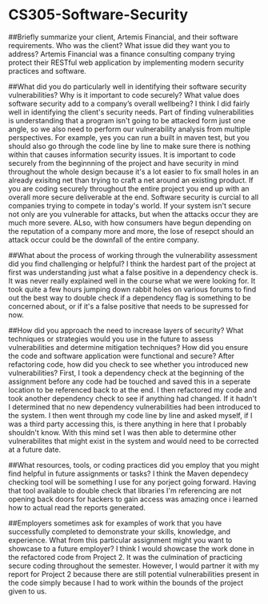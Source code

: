 # CS305-Software-Security

##Briefly summarize your client, Artemis Financial, and their software requirements. Who was the client? What issue did they want you to address?
Artemis Financial was a finance consulting company trying protect their RESTful web application by implementing modern security practices and software.

##What did you do particularly well in identifying their software security vulnerabilities? Why is it important to code securely? What value does software security add to a company’s overall wellbeing?
I think I did fairly well in identifying the client's security needs. Part of finding vulnerabilities is understanding that a program isn't going to be attacked form just one angle, so we also need to perform our vulnerability analysis from multiple perspectives. For example, yes you can run a built in maven test, but you should also go through the code line by line to make sure there is nothing within that causes information security issues. It is important to code securely from the beginnning of the project and have security in mind throughout the whole design because it's a lot easier to fix small holes in an already exisitng net than trying to craft a net around an existing product. If you are coding securely throughout the entire project you end up with an overall more secure deliverable at the end. Software security is curcial to all companies trying to compete in today's world. If your system isn't secure not only are you vulnerable for attacks, but when the attacks occur they are much more severe. ALso, with how consumers have begun depending on the reputation of a company more and more, the lose of resepct should an attack occur could be the downfall of the entire company.

##What about the process of working through the vulnerability assessment did you find challenging or helpful?
I think the hardest part of the project at first was understanding just what a false positive in a dependency check is. It was never really explained well in the course what we were looking for. It took quite a few hours jumping down rabbit holes on various forums to find out the best way to double check if a dependency flag is something to be concerned about, or if it's a false positive that needs to be supressed for now.

##How did you approach the need to increase layers of security? What techniques or strategies would you use in the future to assess vulnerabilities and determine mitigation techniques? How did you ensure the code and software application were functional and secure? After refactoring code, how did you check to see whether you introduced new vulnerabilities?
First, I took a dependency check at the beginning of the assignment before any code had be touched and saved this in a seperate location to be referenced back to at the end. I then refactored my code and took another dependency check to see if anything had changed. If it hadn't I determined that no new dependency vulnerabilities had been introduced to the system. I then went through my code line by line and asked myself, if I was a third party accessing this, is there anything in here that I probably shouldn't know. With this mind set I was then able to determine other vulnerabilites that might exist in the system and would need to be corrected at a future date.

##What resources, tools, or coding practices did you employ that you might find helpful in future assignments or tasks?
I think the Maven dependecy checking tool will be something I use for any porject going forward. Having that tool available to double check that libraries I'm referencing are not opening back doors for hackers to gain access was amazing once i learned how to actual read the reports generated.

##Employers sometimes ask for examples of work that you have successfully completed to demonstrate your skills, knowledge, and experience. What from this particular assignment might you want to showcase to a future employer?
I think I would showcase the work done in the refactored code from Project 2. It was the culmination of practicing secure coding throughout the semester. However, I would partner it with my report for Project 2 because there are still potential vulnerabilities present in the code simply because I had to work within the bounds of the project given to us.
